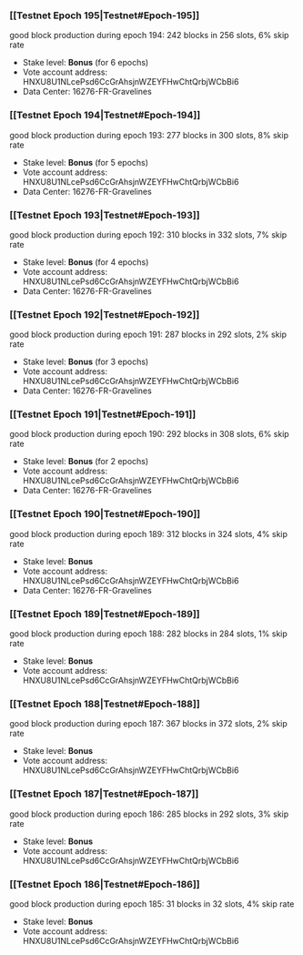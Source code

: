 ### [[Testnet Epoch 195|Testnet#Epoch-195]]
good block production during epoch 194: 242 blocks in 256 slots, 6% skip rate
* Stake level: **Bonus** (for 6 epochs)
* Vote account address: HNXU8U1NLcePsd6CcGrAhsjnWZEYFHwChtQrbjWCbBi6
* Data Center: 16276-FR-Gravelines
### [[Testnet Epoch 194|Testnet#Epoch-194]]
good block production during epoch 193: 277 blocks in 300 slots, 8% skip rate
* Stake level: **Bonus** (for 5 epochs)
* Vote account address: HNXU8U1NLcePsd6CcGrAhsjnWZEYFHwChtQrbjWCbBi6
* Data Center: 16276-FR-Gravelines
### [[Testnet Epoch 193|Testnet#Epoch-193]]
good block production during epoch 192: 310 blocks in 332 slots, 7% skip rate
* Stake level: **Bonus** (for 4 epochs)
* Vote account address: HNXU8U1NLcePsd6CcGrAhsjnWZEYFHwChtQrbjWCbBi6
* Data Center: 16276-FR-Gravelines
### [[Testnet Epoch 192|Testnet#Epoch-192]]
good block production during epoch 191: 287 blocks in 292 slots, 2% skip rate
* Stake level: **Bonus** (for 3 epochs)
* Vote account address: HNXU8U1NLcePsd6CcGrAhsjnWZEYFHwChtQrbjWCbBi6
* Data Center: 16276-FR-Gravelines
### [[Testnet Epoch 191|Testnet#Epoch-191]]
good block production during epoch 190: 292 blocks in 308 slots, 6% skip rate
* Stake level: **Bonus** (for 2 epochs)
* Vote account address: HNXU8U1NLcePsd6CcGrAhsjnWZEYFHwChtQrbjWCbBi6
* Data Center: 16276-FR-Gravelines
### [[Testnet Epoch 190|Testnet#Epoch-190]]
good block production during epoch 189: 312 blocks in 324 slots, 4% skip rate
* Stake level: **Bonus**
* Vote account address: HNXU8U1NLcePsd6CcGrAhsjnWZEYFHwChtQrbjWCbBi6
* Data Center: 16276-FR-Gravelines
### [[Testnet Epoch 189|Testnet#Epoch-189]]
good block production during epoch 188: 282 blocks in 284 slots, 1% skip rate
* Stake level: **Bonus**
* Vote account address: HNXU8U1NLcePsd6CcGrAhsjnWZEYFHwChtQrbjWCbBi6
### [[Testnet Epoch 188|Testnet#Epoch-188]]
good block production during epoch 187: 367 blocks in 372 slots, 2% skip rate
* Stake level: **Bonus**
* Vote account address: HNXU8U1NLcePsd6CcGrAhsjnWZEYFHwChtQrbjWCbBi6
### [[Testnet Epoch 187|Testnet#Epoch-187]]
good block production during epoch 186: 285 blocks in 292 slots, 3% skip rate
* Stake level: **Bonus**
* Vote account address: HNXU8U1NLcePsd6CcGrAhsjnWZEYFHwChtQrbjWCbBi6
### [[Testnet Epoch 186|Testnet#Epoch-186]]
good block production during epoch 185: 31 blocks in 32 slots, 4% skip rate
* Stake level: **Bonus**
* Vote account address: HNXU8U1NLcePsd6CcGrAhsjnWZEYFHwChtQrbjWCbBi6